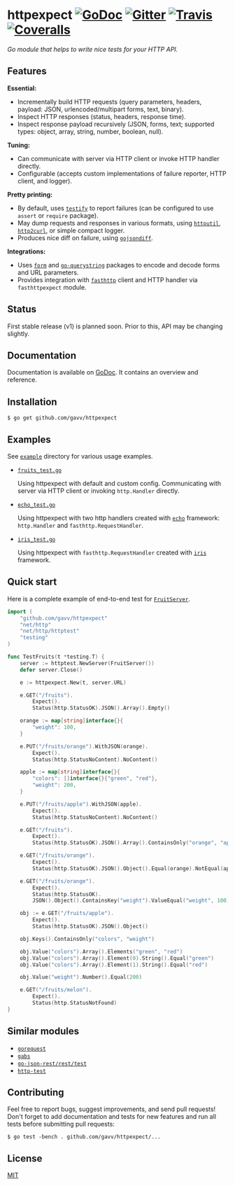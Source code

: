 # httpexpect [![GoDoc](https://godoc.org/github.com/gavv/httpexpect?status.svg)](https://godoc.org/github.com/gavv/httpexpect) [![Gitter](https://badges.gitter.im/gavv/httpexpect.svg)](https://gitter.im/gavv/httpexpect?utm_source=badge&utm_medium=badge&utm_campaign=pr-badge&utm_content=badge) [![Travis](https://img.shields.io/travis/gavv/httpexpect.svg)](https://travis-ci.org/gavv/httpexpect) [![Coveralls](https://coveralls.io/repos/github/gavv/httpexpect/badge.svg?branch=master)](https://coveralls.io/github/gavv/httpexpect?branch=master)

*Go module that helps to write nice tests for your HTTP API.*

## Features

**Essential:**

* Incrementally build HTTP requests (query parameters, headers, payload: JSON, urlencoded/multipart forms, text, binary).
* Inspect HTTP responses (status, headers, response time).
* Inspect response payload recursively (JSON, forms, text; supported types: object, array, string, number, boolean, null).

**Tuning:**
* Can communicate with server via HTTP client or invoke HTTP handler directly.
* Configurable (accepts custom implementations of failure reporter, HTTP client, and logger).

**Pretty printing:**
* By default, uses [`testify`](https://github.com/stretchr/testify/) to report failures (can be configured to use `assert` or `require` package).
* May dump requests and responses in various formats, using [`httputil`](https://golang.org/pkg/net/http/httputil/), [`http2curl`](https://github.com/moul/http2curl), or simple compact logger.
* Produces nice diff on failure, using [`gojsondiff`](https://github.com/yudai/gojsondiff/).

**Integrations:**
* Uses [`form`](https://github.com/ajg/form) and [`go-querystring`](https://github.com/google/go-querystring) packages to encode and decode forms and URL parameters.
* Provides integration with [`fasthttp`](https://github.com/valyala/fasthttp/) client and HTTP handler via `fasthttpexpect` module.

## Status

First stable release (v1) is planned soon. Prior to this, API may be changing slightly.

## Documentation

Documentation is available on [GoDoc](https://godoc.org/github.com/gavv/httpexpect). It contains an overview and reference.

## Installation

```
$ go get github.com/gavv/httpexpect
```

## Examples

See [`example`](example) directory for various usage examples.

* [`fruits_test.go`](example/fruits_test.go)

  Using httpexpect with default and custom config. Communicating with server via HTTP client or invoking `http.Handler` directly.

* [`echo_test.go`](example/echo_test.go)

  Using httpexpect with two http handlers created with [`echo`](https://github.com/labstack/echo/) framework: `http.Handler` and `fasthttp.RequestHandler`.

* [`iris_test.go`](example/iris_test.go)

  Using httpexpect with `fasthttp.RequestHandler` created with [`iris`](https://github.com/kataras/iris) framework.

## Quick start

Here is a complete example of end-to-end test for [`FruitServer`](example/fruits.go).

```go
import (
	"github.com/gavv/httpexpect"
	"net/http"
	"net/http/httptest"
	"testing"
)

func TestFruits(t *testing.T) {
	server := httptest.NewServer(FruitServer())
	defer server.Close()

	e := httpexpect.New(t, server.URL)

	e.GET("/fruits").
		Expect().
		Status(http.StatusOK).JSON().Array().Empty()

	orange := map[string]interface{}{
		"weight": 100,
	}

	e.PUT("/fruits/orange").WithJSON(orange).
		Expect().
		Status(http.StatusNoContent).NoContent()

	apple := map[string]interface{}{
		"colors": []interface{}{"green", "red"},
		"weight": 200,
	}

	e.PUT("/fruits/apple").WithJSON(apple).
		Expect().
		Status(http.StatusNoContent).NoContent()

	e.GET("/fruits").
		Expect().
		Status(http.StatusOK).JSON().Array().ContainsOnly("orange", "apple")

	e.GET("/fruits/orange").
		Expect().
		Status(http.StatusOK).JSON().Object().Equal(orange).NotEqual(apple)

	e.GET("/fruits/orange").
		Expect().
		Status(http.StatusOK).
		JSON().Object().ContainsKey("weight").ValueEqual("weight", 100)

	obj := e.GET("/fruits/apple").
		Expect().
		Status(http.StatusOK).JSON().Object()

	obj.Keys().ContainsOnly("colors", "weight")

	obj.Value("colors").Array().Elements("green", "red")
	obj.Value("colors").Array().Element(0).String().Equal("green")
	obj.Value("colors").Array().Element(1).String().Equal("red")

	obj.Value("weight").Number().Equal(200)

	e.GET("/fruits/melon").
		Expect().
		Status(http.StatusNotFound)
}
```

## Similar modules

* [`gorequest`](https://github.com/parnurzeal/gorequest)
* [`gabs`](https://github.com/Jeffail/gabs)
* [`go-json-rest/rest/test`](https://godoc.org/github.com/ant0ine/go-json-rest/rest/test)
* [`http-test`](https://github.com/vsco/http-test)

## Contributing

Feel free to report bugs, suggest improvements, and send pull requests! Don't forget to add documentation and tests for new features and run all tests before submitting pull requests:

```
$ go test -bench . github.com/gavv/httpexpect/...
```

## License

[MIT](LICENSE)

